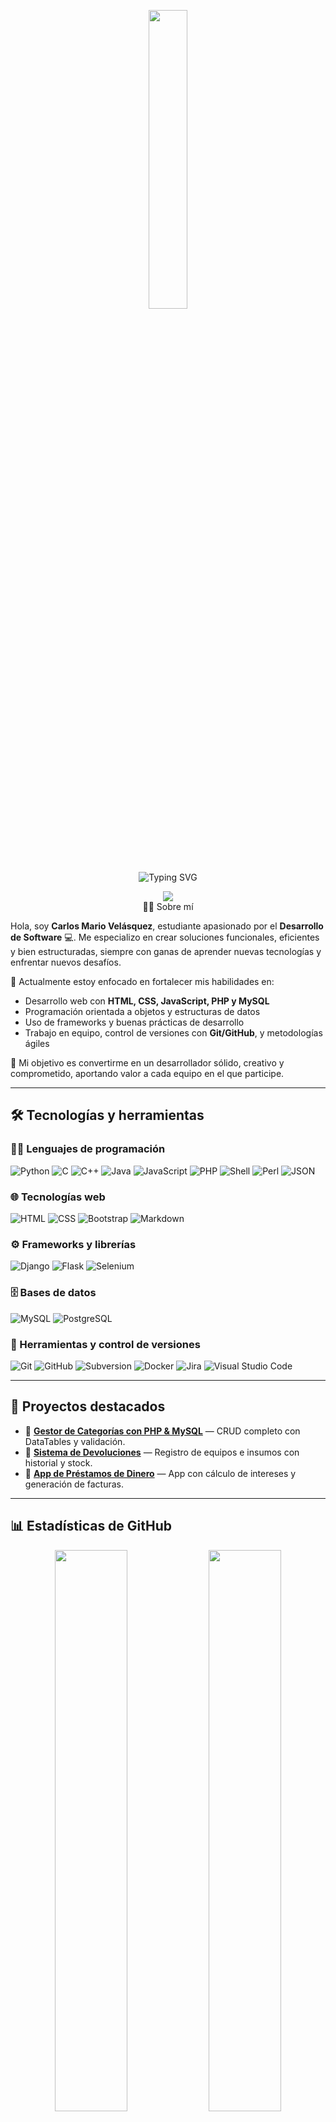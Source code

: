 <p align="center"><img src="animation.gif" width="35%"></p>

<p align="center"><img src="https://readme-typing-svg.herokuapp.com?font=Fira+Code&weight=300&size=28&pause=1000&color=38C2FF&center=true&vCenter=true&width=800&height=100&lines=👋+Hello%2C+I'm+Carlos+Vel%C3%A1squez!;💻+I'm+a+Software+Development+Student.;🚀+Welcome+to+my+profile." alt="Typing SVG" /></p>


<p  align="center">
<img src="https://user-images.githubusercontent.com/73097560/115834477-dbab4500-a447-11eb-908a-139a6edaec5c.gif">             
<br



## 👨‍💻 Sobre mí

Hola, soy **Carlos Mario Velásquez**, estudiante apasionado por el **Desarrollo de Software** 💻. Me especializo en crear soluciones funcionales, eficientes y bien estructuradas, siempre con ganas de aprender nuevas tecnologías y enfrentar nuevos desafíos.

🚀 Actualmente estoy enfocado en fortalecer mis habilidades en:

- Desarrollo web con **HTML, CSS, JavaScript, PHP y MySQL**
- Programación orientada a objetos y estructuras de datos
- Uso de frameworks y buenas prácticas de desarrollo
- Trabajo en equipo, control de versiones con **Git/GitHub**, y metodologías ágiles

🎯 Mi objetivo es convertirme en un desarrollador sólido, creativo y comprometido, aportando valor a cada equipo en el que participe.

---

## 🛠️ Tecnologías y herramientas

### 🧑‍💻 Lenguajes de programación

![Python](https://img.shields.io/badge/-Python-05122A?style=flat&logo=python)
![C](https://img.shields.io/badge/-C-05122A?style=flat&logo=C&logoColor=A8B9CC)
![C++](https://img.shields.io/badge/-C++-05122A?style=flat&logo=C%2B%2B&logoColor=00599C)
![Java](https://img.shields.io/badge/-Java-05122A?style=flat&logo=java&logoColor=FFA518)
![JavaScript](https://img.shields.io/badge/-JavaScript-05122A?style=flat&logo=javascript)
![PHP](https://img.shields.io/badge/-PHP-05122A?style=flat&logo=php)
![Shell](https://img.shields.io/badge/-Shell-05122A?style=flat&logo=gnubash&logoColor=white)
![Perl](https://img.shields.io/badge/-Perl-05122A?style=flat&logo=perl)
![JSON](https://img.shields.io/badge/-JSON-05122A?style=flat&logo=json&logoColor=000000)

### 🌐 Tecnologías web

![HTML](https://img.shields.io/badge/-HTML-05122A?style=flat&logo=html5)
![CSS](https://img.shields.io/badge/-CSS-05122A?style=flat&logo=css3&logoColor=1572B6)
![Bootstrap](https://img.shields.io/badge/-Bootstrap-05122A?style=flat&logo=bootstrap&logoColor=563D7C)
![Markdown](https://img.shields.io/badge/-Markdown-05122A?style=flat&logo=markdown)

### ⚙️ Frameworks y librerías

![Django](https://img.shields.io/badge/-Django-05122A?style=flat&logo=django&logoColor=092E20)
![Flask](https://img.shields.io/badge/-Flask-05122A?style=flat&logo=flask)
![Selenium](https://img.shields.io/badge/-Selenium-05122A?style=flat&logo=selenium&logoColor=43B02A)

### 🗄️ Bases de datos

![MySQL](https://img.shields.io/badge/-MySQL-05122A?style=flat&logo=mysql&logoColor=4479A1)
![PostgreSQL](https://img.shields.io/badge/-PostgreSQL-05122A?style=flat&logo=postgresql&logoColor=336791)

### 🧰 Herramientas y control de versiones

![Git](https://img.shields.io/badge/-Git-05122A?style=flat&logo=git)
![GitHub](https://img.shields.io/badge/-GitHub-05122A?style=flat&logo=github)
![Subversion](https://img.shields.io/badge/-Subversion-05122A?style=flat&logo=subversion)
![Docker](https://img.shields.io/badge/-Docker-05122A?style=flat&logo=docker)
![Jira](https://img.shields.io/badge/-Jira-05122A?style=flat&logo=jira)
![Visual Studio Code](https://img.shields.io/badge/-Visual%20Studio%20Code-05122A?style=flat&logo=visual-studio-code&logoColor=007ACC)

---

## 🌟 Proyectos destacados

- 🔗 [**Gestor de Categorías con PHP & MySQL**](https://github.com/tu-usuario/gestor-categorias) — CRUD completo con DataTables y validación.
- 🔗 [**Sistema de Devoluciones**](https://github.com/tu-usuario/sistema-devoluciones) — Registro de equipos e insumos con historial y stock.
- 🔗 [**App de Préstamos de Dinero**](https://github.com/tu-usuario/app-prestamos) — App con cálculo de intereses y generación de facturas.


---

## 📊 Estadísticas de GitHub

<p align="center">
  <img src="https://github-readme-stats.vercel.app/api?username=CarlosVelasquezMT&show_icons=true&theme=radical&hide_border=false&count_private=true" width="48%"/>
  <img src="https://github-readme-streak-stats.herokuapp.com/?user=CarlosVelasquezMT&theme=radical&hide_border=false" width="48%"/>
</p>

<p align="center">
  <img src="https://github-readme-stats.vercel.app/api/top-langs/?username=CarlosVelasquezMT&layout=compact&theme=radical&hide_border=false" width="48%"/>
</p>

---

## 📫 Contáctame

<p align="center">
  <a href="mailto:carlos658velasquez25@gmail.com"><img src="https://img.shields.io/badge/Correo-EA4335?style=for-the-badge&logo=gmail&logoColor=white" /></a>
  <a href="https://www.linkedin.com/in/carlos-mario-719596187?utm_source=share&utm_campaign=share_via&utm_content=profile&utm_medium=android_app" target="_blank"><img src="https://img.shields.io/badge/LinkedIn-0077B5?style=for-the-badge&logo=linkedin&logoColor=white" /></a>
  <a href="https://github.com/CarlosVelasquezMT" target="_blank"><img src="https://img.shields.io/badge/GitHub-000?style=for-the-badge&logo=github&logoColor=white" /></a>
</p>
